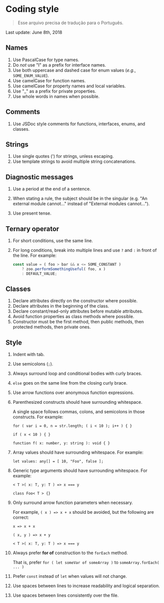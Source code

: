 # Coding style

> Esse arquivo precisa de tradução para o Português.

Last update: June 8th, 2018

## Names

1. Use PascalCase for type names.
2. Do *not* use "I" as a prefix for interface names.
3. Use both uppercase and dashed case for enum values (*e.g.*, `SOME_ENUM_VALUE`).
4. Use camelCase for function names.
5. Use camelCase for property names and local variables.
6. Use "_" as a prefix for private properties.
7. Use whole words in names when possible.


## Comments

1. Use JSDoc style comments for functions, interfaces, enums, and classes.


## Strings

1. Use single quotes (') for strings, unless escaping.
2. Use template strings to avoid multiple string concatenations.

## Diagnostic messages

1. Use a period at the end of a sentence.

1. When stating a rule, the subject should be in the singular (e.g. "An external module cannot..." instead of "External modules cannot...").

1. Use present tense.


## Ternary operator

1. For short conditions, use the same line.

1. For long conditions, break into multiple lines and use `?` and `:` in front of the line. For example:

    ```js
    const value = ( foo > bar && x <= SOME_CONSTANT )
        ? zoo.performSomethingUseful( foo, x )
        : DEFAULT_VALUE;
    ```


## Classes

1. Declare attributes directly on the constructor where possible.
1. Declare attributes in the beginning of the class.
1. Declare constant/read-only attributes before mutable attributes.
1. Avoid function properties as class methods where possible.
1. Constructor must be the first method, then public methods, then protected methods, then private ones.

## Style

1. Indent with tab.

1. Use semicolons (`;`).

1. Always surround loop and conditional bodies with curly braces.

1. `else` goes on the same line from the closing curly brace.

1. Use arrow functions over anonymous function expressions.

1. Parenthesized constructs should have surrounding whitespace.

    A single space follows commas, colons, and semicolons in those constructs. For example:

    `for ( var i = 0, n = str.length; ( i < 10 ); i++ ) { }`

    `if ( x < 10 ) { }`

    `function f( x: number, y: string ): void { }`

1. Array values should have surrounding whitespace. For example:

    `let values: any[] = [ 10, "Foo", false ];`

1. Generic type arguments should have surrounding whitespace. For example:

    `< T >( x: T, y: T ) => x === y`

    `class Foo< T > {}`

1. Only surround arrow function parameters when necessary.

    For example, `( x ) => x + x` should be avoided, but the following are correct:

    `x => x + x`

    `( x, y ) => x + y`

    `< T >( x: T, y: T ) => x === y`

1. Always prefer **for of** construction to the `forEach` method.

    That is, prefer `for ( let someVar of someArray )` to `someArray.forEach( ... )`

1. Prefer `const` instead of `let` when values will not change.

1. Use spaces between lines to increase readability and logical separation.

1. Use spaces between lines consistently over the file.
